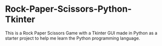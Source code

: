 # Rock-Paper-Scissors-Python-Tkinter
This is a Rock Paper Scissors Game with a Tkinter GUI made in Python as a starter project to help me learn the Python programming language.
